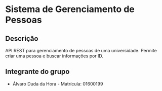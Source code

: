 # Sistema de Gerenciamento de Pessoas

## Descrição
API REST para gerenciamento de pessoas de uma universidade. Permite criar uma pessoa e buscar informações por ID.

## Integrante do grupo
- Álvaro Duda da Hora - Matrícula: 01600199

